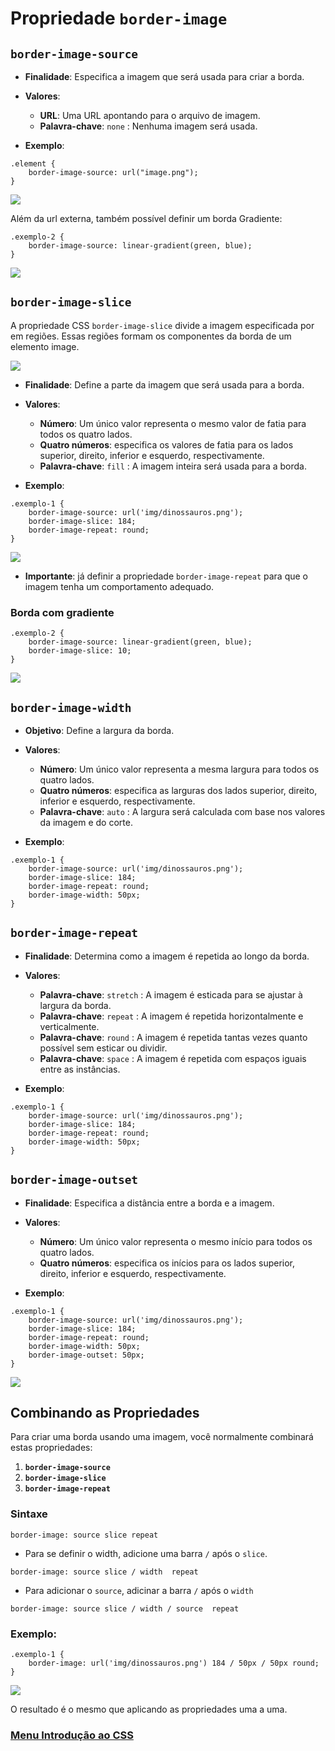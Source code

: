 # Propriedade `border-image`

## `border-image-source`

- **Finalidade**: Especifica a imagem que será usada para criar a borda.
- **Valores**:
    - **URL**: Uma URL apontando para o arquivo de imagem.
    - **Palavra-chave**: `none` : Nenhuma imagem será usada.

- **Exemplo**:

```
.element {
    border-image-source: url("image.png");
}
```

<img src="img/border-image-source.png">

Além da url externa, também possível definir um borda Gradiente:

```
.exemplo-2 {
    border-image-source: linear-gradient(green, blue);
}
```

<img src="img/border-image-source-02.png">

## `border-image-slice`

A propriedade CSS `border-image-slice` divide a imagem especificada por em regiões. Essas regiões formam os componentes da borda de um elemento image.

<img src="img/border-image-slice.png">

- **Finalidade**: Define a parte da imagem que será usada para a borda.
- **Valores**:
    - **Número**: Um único valor representa o mesmo valor de fatia para todos os quatro lados.
    - **Quatro números**: especifica os valores de fatia para os lados superior, direito, inferior e esquerdo, respectivamente.
    - **Palavra-chave**: `fill` : A imagem inteira será usada para a borda.

- **Exemplo**:

```
.exemplo-1 {
    border-image-source: url('img/dinossauros.png');
    border-image-slice: 184;
    border-image-repeat: round;
}
```

<img src="img/border-image-slice-01.png">

- **Importante**: já definir a propriedade `border-image-repeat` para que o imagem tenha um comportamento adequado.

### Borda com gradiente

```
.exemplo-2 {
    border-image-source: linear-gradient(green, blue);
    border-image-slice: 10;
}
```

<img src="img/border-image-slice-02.png">

## `border-image-width`

- **Objetivo**: Define a largura da borda.
- **Valores**:
    - **Número**: Um único valor representa a mesma largura para todos os quatro lados.
    - **Quatro números**: especifica as larguras dos lados superior, direito, inferior e esquerdo, respectivamente.
    - **Palavra-chave**: `auto` : A largura será calculada com base nos valores da imagem e do corte.

- **Exemplo**:

```
.exemplo-1 {
    border-image-source: url('img/dinossauros.png');
    border-image-slice: 184;
    border-image-repeat: round;
    border-image-width: 50px;
}
```

## `border-image-repeat`

- **Finalidade**: Determina como a imagem é repetida ao longo da borda.
- **Valores**:
    - **Palavra-chave**: `stretch` : A imagem é esticada para se ajustar à largura da borda.
    - **Palavra-chave**: `repeat` : A imagem é repetida horizontalmente e verticalmente.
    - **Palavra-chave**: `round` : A imagem é repetida tantas vezes quanto possível sem esticar ou dividir.
    - **Palavra-chave**: `space` : A imagem é repetida com espaços iguais entre as instâncias.

- **Exemplo**:

```
.exemplo-1 {
    border-image-source: url('img/dinossauros.png');
    border-image-slice: 184;
    border-image-repeat: round;
    border-image-width: 50px;
}
```

## `border-image-outset`

- **Finalidade**: Especifica a distância entre a borda e a imagem.
- **Valores**:
    - **Número**: Um único valor representa o mesmo início para todos os quatro lados.
    - **Quatro números**: especifica os inícios para os lados superior, direito, inferior e esquerdo, respectivamente.

- **Exemplo**:

```
.exemplo-1 {
    border-image-source: url('img/dinossauros.png');
    border-image-slice: 184;
    border-image-repeat: round;
    border-image-width: 50px;
    border-image-outset: 50px;
}
```

<img src="img/border-image-outset-01.png">

## Combinando as Propriedades

Para criar uma borda usando uma imagem, você normalmente combinará estas propriedades:
 
1. **`border-image-source`**
2. **`border-image-slice`**
3. **`border-image-repeat`**

### Sintaxe

```
border-image: source slice repeat
```

- Para se definir o width, adicione uma barra `/` após o `slice`.

```
border-image: source slice / width  repeat
```
- Para adicionar o `source`, adicinar a barra `/` após o `width`

```
border-image: source slice / width / source  repeat
```

### Exemplo: 

```
.exemplo-1 {
    border-image: url('img/dinossauros.png') 184 / 50px / 50px round;
}
```

<img src="img/border-image-outset-01.png">

O resultado é o mesmo que aplicando as propriedades uma a uma.

### [Menu Introdução ao CSS](menu_introducao-CSS.md)